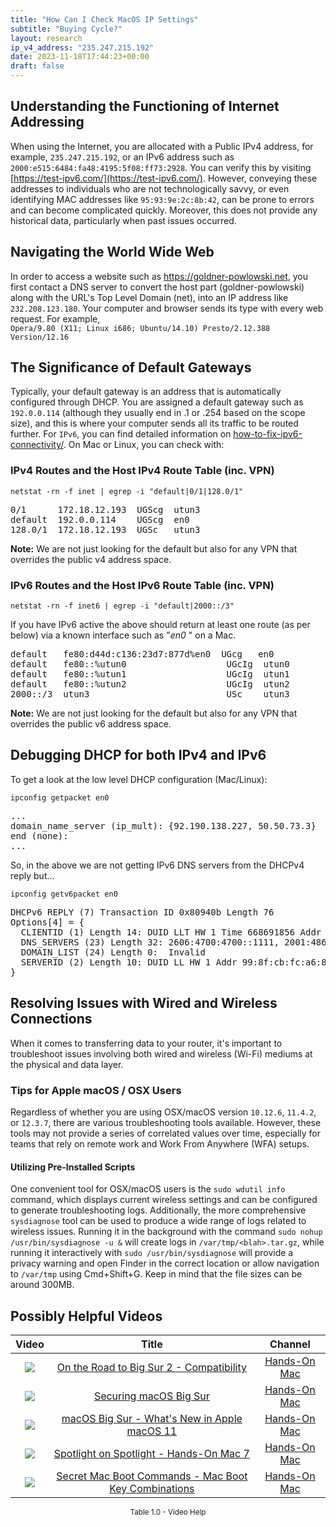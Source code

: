 ```yaml
---
title: "How Can I Check MacOS IP Settings"
subtitle: "Buying Cycle?"
layout: research
ip_v4_address: "235.247.215.192"
date: 2023-11-18T17:44:23+00:00
draft: false
---
```


## Understanding the Functioning of Internet Addressing

When using the Internet, you are allocated with a Public IPv4 address, for example, ```235.247.215.192```, or an IPv6 address such as ```2000:e515:6484:fa48:4195:5f08:ff73:2928```. You can verify this by visiting [https://test-ipv6.com/](https://test-ipv6.com/). However, conveying these addresses to individuals who are not technologically savvy, or even identifying MAC addresses like ```95:93:9e:2c:8b:42```, can be prone to errors and can become complicated quickly. Moreover, this does not provide any historical data, particularly when past issues occurred.
## Navigating the World Wide Web 
In order to access a website such as https://goldner-powlowski.net, you first contact a DNS server to convert the host part (goldner-powlowski) along with the URL's Top Level Domain (net), into an IP address like ```232.208.123.180```. Your computer and browser sends its type with every web request. For example, <br>```Opera/9.80 (X11; Linux i686; Ubuntu/14.10) Presto/2.12.388 Version/12.16```
## The Significance of Default Gateways
Typically, your default gateway is an address that is automatically configured through DHCP. You are assigned a default gateway such as ```192.0.0.114``` (although they usually end in .1 or .254 based on the scope size), and this is where your computer sends all its traffic to be routed further. For ```IPv6```, you can find detailed information on [how-to-fix-ipv6-connectivity/](/blog/how-to-fix-ipv6-connectivity/). On Mac or Linux, you can check with: <br>
### IPv4 Routes and the Host IPv4 Route Table (inc. VPN)
```netstat -rn -f inet | egrep -i "default|0/1|128.0/1"```

<pre>
0/1      172.18.12.193  UGScg  utun3
default  192.0.0.114    UGScg  en0
128.0/1  172.18.12.193  UGSc   utun3</pre>

**Note:** We are not just looking for the default but also for any VPN that overrides the public v4 address space.

### IPv6 Routes and the Host IPv6 Route Table (inc. VPN)
```netstat -rn -f inet6 | egrep -i "default|2000::/3"```

If you have IPv6 active the above should return at least one route (as per below) via a known interface such as "_en0_ " on a Mac. 

<pre>
default   fe80:d44d:c136:23d7:877d%en0  UGcg   en0
default   fe80::%utun0                   UGcIg  utun0
default   fe80::%utun1                   UGcIg  utun1
default   fe80::%utun2                   UGcIg  utun2
2000::/3  utun3                          USc    utun3</pre>

**Note:** We are not just looking for the default but also for any VPN that overrides the public v6 address space.
<br>

## Debugging DHCP for both IPv4 and IPv6

To get a look at the low level DHCP configuration (Mac/Linux): 

```ipconfig getpacket en0```

<pre>
...
domain_name_server (ip_mult): {92.190.138.227, 50.50.73.3}
end (none):
...</pre>

So, in the above we are not getting IPv6 DNS servers from the DHCPv4 reply but...

```ipconfig getv6packet en0```

<pre>
DHCPv6 REPLY (7) Transaction ID 0x80940b Length 76
Options[4] = {
  CLIENTID (1) Length 14: DUID LLT HW 1 Time 668691856 Addr 95:93:9e:2c:8b:42
  DNS_SERVERS (23) Length 32: 2606:4700:4700::1111, 2001:4860:4860::8844
  DOMAIN_LIST (24) Length 0:  Invalid
  SERVERID (2) Length 10: DUID LL HW 1 Addr 99:8f:cb:fc:a6:86
}</pre>




## Resolving Issues with Wired and Wireless Connections
When it comes to transferring data to your router, it's important to troubleshoot issues involving both wired and wireless (Wi-Fi) mediums at the physical and data layer.
### Tips for Apple macOS / OSX Users
Regardless of whether you are using OSX/macOS version ```10.12.6```, ```11.4.2```, or ```12.3.7```, there are various troubleshooting tools available. However, these tools may not provide a series of correlated values over time, especially for teams that rely on remote work and Work From Anywhere (WFA) setups.
#### Utilizing Pre-Installed Scripts
One convenient tool for OSX/macOS users is the ```sudo wdutil info``` command, which displays current wireless settings and can be configured to generate troubleshooting logs. Additionally, the more comprehensive ```sysdiagnose``` tool can be used to produce a wide range of logs related to wireless issues. Running it in the background with the command ```sudo nohup /usr/bin/sysdiagnose -u &``` will create logs in ```/var/tmp/<blah>.tar.gz```, while running it interactively with ```sudo /usr/bin/sysdiagnose``` will provide a privacy warning and open Finder in the correct location or allow navigation to ```/var/tmp``` using Cmd+Shift+G. Keep in mind that the file sizes can be around 300MB.
## Possibly Helpful Videos

<link href="/plugins/lity/css/lity.min.css" rel="stylesheet">
<script src="/plugins/lity/js/lity.min.js"></script>
<div class="table1-start"></div>

|Video | Title | Channel |
| :---: | :---: | :---: |
|<a href="https://www.youtube.com/watch?v=HEbK-Tignuc" data-lity><img src="https://i.ytimg.com/vi/HEbK-Tignuc/default.jpg" class="img-fluid"></a>|<a href="https://www.youtube.com/watch?v=HEbK-Tignuc" data-lity>On the Road to Big Sur 2 - Compatibility</a>|<a target="_blank" href="https://www.youtube.com/channel/UCg43DP8MdHVcl4rFK_delBg" >Hands-On Mac</a>|
|<a href="https://www.youtube.com/watch?v=7KdhJimuhNw" data-lity><img src="https://i.ytimg.com/vi/7KdhJimuhNw/default.jpg" class="img-fluid"></a>|<a href="https://www.youtube.com/watch?v=7KdhJimuhNw" data-lity>Securing macOS Big Sur</a>|<a target="_blank" href="https://www.youtube.com/channel/UCg43DP8MdHVcl4rFK_delBg" >Hands-On Mac</a>|
|<a href="https://www.youtube.com/watch?v=JMKi6o9kaZI" data-lity><img src="https://i.ytimg.com/vi/JMKi6o9kaZI/default.jpg" class="img-fluid"></a>|<a href="https://www.youtube.com/watch?v=JMKi6o9kaZI" data-lity>macOS Big Sur - What&#39;s New in Apple macOS 11</a>|<a target="_blank" href="https://www.youtube.com/channel/UCg43DP8MdHVcl4rFK_delBg" >Hands-On Mac</a>|
|<a href="https://www.youtube.com/watch?v=RslZ4W1EPqk" data-lity><img src="https://i.ytimg.com/vi/RslZ4W1EPqk/default.jpg" class="img-fluid"></a>|<a href="https://www.youtube.com/watch?v=RslZ4W1EPqk" data-lity>Spotlight on Spotlight - Hands-On Mac 7</a>|<a target="_blank" href="https://www.youtube.com/channel/UCg43DP8MdHVcl4rFK_delBg" >Hands-On Mac</a>|
|<a href="https://www.youtube.com/watch?v=VwNYWAxHCgM" data-lity><img src="https://i.ytimg.com/vi/VwNYWAxHCgM/default.jpg" class="img-fluid"></a>|<a href="https://www.youtube.com/watch?v=VwNYWAxHCgM" data-lity>Secret Mac Boot Commands - Mac Boot Key Combinations</a>|<a target="_blank" href="https://www.youtube.com/channel/UCg43DP8MdHVcl4rFK_delBg" >Hands-On Mac</a>|

<center><small>Table 1.0 - Video Help</small></center>
 <br>
<div class="table1-end"></div>
<script type="text/javascript">
(function() {
    $('div.table1-start').nextUntil('div.table1-end', 'table').addClass('table thead-dark table-striped table-responsive rounded').attr('id', 't1');
    $('#t1').find('thead').addClass('thead-dark');
})();
</script>
